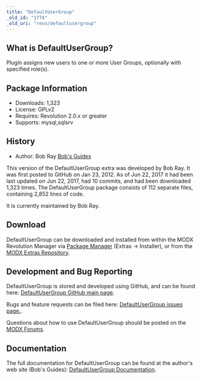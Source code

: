 ```yaml
---
title: "DefaultUserGroup"
_old_id: "1774"
_old_uri: "revo/defaultusergroup"
---
```


## What is DefaultUserGroup?

Plugin assigns new users to one or more User Groups, optionally with specified role(s).

## Package Information

- Downloads: 1,323
- License: GPLv2
- Requires: Revolution 2.0.x or greater
- Supports: mysql,sqlsrv

## History

- Author: Bob Ray [Bob's Guides](https://bobsguides.com)

 This version of the DefaultUserGroup extra was developed by Bob Ray. It was first posted to GitHub on Jan 23, 2012. As of Jun 22, 2017 it had been last updated on Jun 22, 2017, had 10 commits, and had been downloaded 1,323 times. The DefaultUserGroup package consists of 112 separate files, containing 2,852 lines of code.

It is currently maintained by Bob Ray.

## Download

 DefaultUserGroup can be downloaded and installed from within the MODX Revolution Manager via [Package Manager](developing-in-modx/advanced-development/package-management "Package Manager") (Extras -> Installer), or from the [MODX Extras Repository](https://modx.com/extras/package/defaultusergroup).

## Development and Bug Reporting 

 DefaultUserGroup is stored and developed using GitHub, and can be found here: [DefaultUserGroup GitHub main page](https://github.com/BobRay/DefaultUserGroup).

 Bugs and feature requests can be filed here: [DefaultUserGroup issues page.](https://github.com/BobRay/DefaultUserGroup/issues).

Questions about how to use DefaultUserGroup should be posted on the [MODX Forums](https://forums.modx.com).

## Documentation

 The full documentation for DefaultUserGroup can be found at the author's web site (Bob's Guides): [DefaultUserGroup Documentation](https://bobsguides.com/defaultusergroup-plugin-tutorial.html).